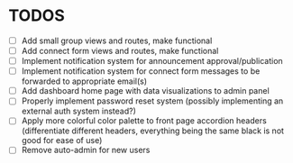 # TODOS
- [ ] Add small group views and routes, make functional  
- [ ] Add connect form views and routes, make functional  
- [ ] Implement notification system for announcement approval/publication  
- [ ] Implement notification system for connect form messages to be forwarded to appropriate email(s)  
- [ ] Add dashboard home page with data visualizations to admin panel  
- [ ] Properly implement password reset system (possibly implementing an external auth system instead?)  
- [ ] Apply more colorful color palette to front page accordion headers (differentiate different headers, everything being the same black is not good for ease of use)  
- [ ] Remove auto-admin for new users  
